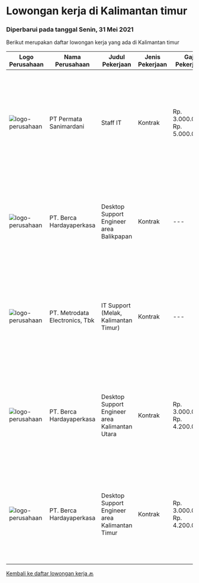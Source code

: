 
  # Lowongan kerja di Kalimantan timur

  ### Diperbarui pada tanggal Senin, 31 Mei 2021

  Berikut merupakan daftar lowongan kerja yang ada di Kalimantan timur

  |Logo Perusahaan | Nama Perusahaan | Judul Pekerjaan | Jenis Pekerjaan | Gaji Pekerjaan | Lokasi | Deskripsi | Tanggal diunggah | Pranala |
  | -------------- | --------------- | --------------- | --------- | --------- | -------------- | ------- | ----------- | ----------- |
  |![logo-perusahaan](https://us.123rf.com/450wm/pavelstasevich/pavelstasevich1811/pavelstasevich181101027/112815900-stock-vector-no-image-available-icon-flat-vector.jpg?ver=6)|PT Permata Sanimardani|Staff IT|Kontrak|Rp. 3.000.000-Rp. 5.000.000|Kalimantan Timur|Deskripsi Pekerjaan : Menangani Trouble Shooting, Software , hardware, server Melakukan maintenance system dan program secara berkala Menangani...|Selasa, 25 Mei 2021|https://www.jobstreet.co.id/id/job/staff-it-3538540?token=0~9fdee247-f772-4ebe-916b-6d9cb1121362&sectionRank=1&jobId=jobstreet-id-job-3538540|
|![logo-perusahaan](https://image-service-cdn.seek.com.au/0c900ac2b5b1a2cf9bee651ce5d069e68ff14c92/ee4dce1061f3f616224767ad58cb2fc751b8d2dc)|PT. Berca Hardayaperkasa|Desktop Support Engineer area Balikpapan|Kontrak|---|Kalimantan Timur|Responsibilities : Analyzing, diagnosing, and installation to several areas including desktop hardware, operating systems, application software and...|Rabu, 26 Mei 2021|https://www.jobstreet.co.id/id/job/desktop-support-engineer-area-balikpapan-3530183?token=0~9fdee247-f772-4ebe-916b-6d9cb1121362&sectionRank=2&jobId=jobstreet-id-job-3530183|
|![logo-perusahaan](https://image-service-cdn.seek.com.au/0d75518309b56a3cff39daa569b0ba02cc7a22f2/ee4dce1061f3f616224767ad58cb2fc751b8d2dc)|PT. Metrodata Electronics, Tbk|IT Support (Melak, Kalimantan Timur)|Kontrak|---|Kalimantan Timur|Kualifikasi : Minimal Pendidikan Formal D3 atau S1, disarankan memiliki latar belakang pendidikan Teknik Informatika, llmu Komputer, Teknik Komputer...|Rabu, 19 Mei 2021|https://www.jobstreet.co.id/id/job/it-support-melak-kalimantan-timur-3533391?token=0~9fdee247-f772-4ebe-916b-6d9cb1121362&sectionRank=3&jobId=jobstreet-id-job-3533391|
|![logo-perusahaan](https://image-service-cdn.seek.com.au/0c900ac2b5b1a2cf9bee651ce5d069e68ff14c92/ee4dce1061f3f616224767ad58cb2fc751b8d2dc)|PT. Berca Hardayaperkasa|Desktop Support Engineer area Kalimantan Utara|Kontrak|Rp. 3.000.000-Rp. 4.200.000|Nunukan|Delivery the implementation and provide PC, Printer, and Networking. Analyze and diagnose technical issues and give fast problem resolution Technical...|Rabu, 19 Mei 2021|https://www.jobstreet.co.id/id/job/desktop-support-engineer-area-kalimantan-utara-3523379?token=0~9fdee247-f772-4ebe-916b-6d9cb1121362&sectionRank=4&jobId=jobstreet-id-job-3523379|
|![logo-perusahaan](https://image-service-cdn.seek.com.au/0c900ac2b5b1a2cf9bee651ce5d069e68ff14c92/ee4dce1061f3f616224767ad58cb2fc751b8d2dc)|PT. Berca Hardayaperkasa|Desktop Support Engineer area Kalimantan Timur|Kontrak|Rp. 3.000.000-Rp. 4.200.000|Balikpapan|Delivery the implementation and provide PC, Printer, and Networking. Analyze and diagnose technical issues and give fast problem resolution Technical...|Selasa, 04 Mei 2021|https://www.jobstreet.co.id/id/job/desktop-support-engineer-area-kalimantan-timur-3523372?token=0~9fdee247-f772-4ebe-916b-6d9cb1121362&sectionRank=5&jobId=jobstreet-id-job-3523372|


  [Kembali ke daftar lowongan kerja 🔙](../README.md#daftar-lowongan-kerja)
  